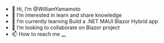 - 👋 Hi, I’m @WilliamYamamoto
- 👀 I’m interested in learn and share knowledge
- 🌱 I’m currently learning Build a .NET MAUI Blazor Hybrid app
- 💞️ I’m looking to collaborate on Blazor project
- 📫 How to reach me [...](https://williamyamamoto.com.br/)

<!---
WilliamYamamoto/WilliamYamamoto is a ✨ special ✨ repository because its `README.md` (this file) appears on your GitHub profile.
You can click the Preview link to take a look at your changes.
--->
